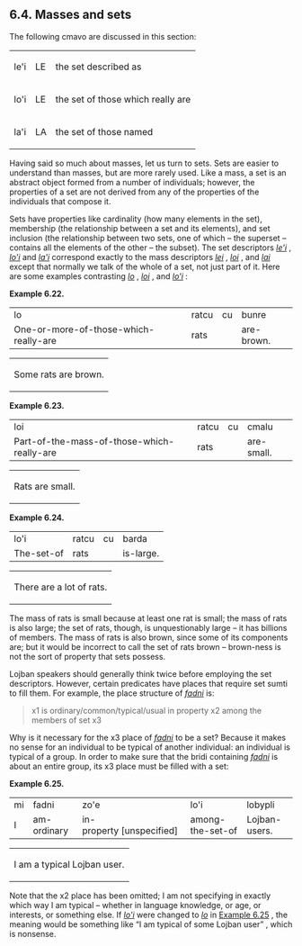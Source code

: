 <a id="section-sets"></a>6.4. <a id="c6s4"></a>Masses and sets
--------------------------------------------------------------

The following cmavo are discussed in this section:

<table class="cmavo-list"><colgroup></colgroup><tbody><tr class="cmavo-entry"><td class="cmavo"><p class="cmavo">le'i</p></td><td class="selmaho"><p class="selmaho">LE</p></td><td class="description"><p class="description">the set described as</p></td></tr><tr class="cmavo-entry"><td class="cmavo"><p class="cmavo">lo'i</p></td><td class="selmaho"><p class="selmaho">LE</p></td><td class="description"><p class="description">the set of those which really are</p></td></tr><tr class="cmavo-entry"><td class="cmavo"><p class="cmavo">la'i</p></td><td class="selmaho"><p class="selmaho">LA</p></td><td class="description"><p class="description">the set of those named</p></td></tr></tbody></table>

<a id="id-1.7.6.4.1" class="indexterm"></a><a id="id-1.7.6.4.2" class="indexterm"></a><a id="id-1.7.6.4.3" class="indexterm"></a><a id="id-1.7.6.4.4" class="indexterm"></a>Having said so much about masses, let us turn to sets. Sets are easier to understand than masses, but are more rarely used. Like a mass, a set is an abstract object formed from a number of individuals; however, the properties of a set are not derived from any of the properties of the individuals that compose it.

<a id="id-1.7.6.5.1" class="indexterm"></a><a id="id-1.7.6.5.2" class="indexterm"></a><a id="id-1.7.6.5.3" class="indexterm"></a><a id="id-1.7.6.5.4" class="indexterm"></a><a id="id-1.7.6.5.5" class="indexterm"></a><a id="id-1.7.6.5.6" class="indexterm"></a><a id="id-1.7.6.5.7" class="indexterm"></a><a id="id-1.7.6.5.8" class="indexterm"></a>Sets have properties like cardinality (how many elements in the set), membership (the relationship between a set and its elements), and set inclusion (the relationship between two sets, one of which – the superset – contains all the elements of the other – the subset). The set descriptors _<a id="id-1.7.6.5.9.1" class="indexterm"></a>[_le'i_](../go01#valsi-lehi)_ , _<a id="id-1.7.6.5.10.1" class="indexterm"></a>[_lo'i_](../go01#valsi-lohi)_ and _<a id="id-1.7.6.5.11.1" class="indexterm"></a>[_la'i_](../go01#valsi-lahi)_ correspond exactly to the mass descriptors _<a id="id-1.7.6.5.12.1" class="indexterm"></a>[_lei_](../go01#valsi-lei)_ , _<a id="id-1.7.6.5.13.1" class="indexterm"></a>[_loi_](../go01#valsi-loi)_ , and _<a id="id-1.7.6.5.14.1" class="indexterm"></a>[_lai_](../go01#valsi-lai)_ except that normally we talk of the whole of a set, not just part of it. Here are some examples contrasting _<a id="id-1.7.6.5.15.1" class="indexterm"></a>[_lo_](../go01#valsi-lo)_ , _<a id="id-1.7.6.5.16.1" class="indexterm"></a>[_loi_](../go01#valsi-loi)_ , and _<a id="id-1.7.6.5.17.1" class="indexterm"></a>[_lo'i_](../go01#valsi-lohi)_ :

<div class="interlinear-gloss-example example">
<a id="example-random-id-qL1E"></a>

**Example 6.22. <a id="id-1.7.6.6.1.1" class="indexterm"></a><a id="c6e4d1"></a>** 

<table class="interlinear-gloss"><colgroup></colgroup><tbody><tr class="jbo"><td>lo</td><td>ratcu</td><td>cu</td><td>bunre</td></tr><tr class="gloss"><td>One-or-more-of-those-which-really-are</td><td>rats</td><td></td><td>are-brown.</td></tr></tbody></table>

<table class="interlinear-gloss"><tbody><tr class="para"><td colspan="12321"><p class="natlang">Some rats are brown.</p></td></tr></tbody></table>

</div>  
<div class="interlinear-gloss-example example">
<a id="example-random-id-qL2Y"></a>

**Example 6.23. <a id="c6e4d2"></a>** 

<table class="interlinear-gloss"><colgroup></colgroup><tbody><tr class="jbo"><td>loi</td><td>ratcu</td><td>cu</td><td>cmalu</td></tr><tr class="gloss"><td>Part-of-the-mass-of-those-which-really-are</td><td>rats</td><td></td><td>are-small.</td></tr></tbody></table>

<table class="interlinear-gloss"><tbody><tr class="para"><td colspan="12321"><p class="natlang">Rats are small.</p></td></tr></tbody></table>

</div>  

<div class="interlinear-gloss-example example">
<a id="example-random-id-qL3V"></a>

**Example 6.24. <a id="c6e4d3"></a><a id="id-1.7.6.8.1.1.2" class="indexterm"></a><a id="id-1.7.6.8.1.1.3" class="indexterm"></a><a id="id-1.7.6.8.1.1.4" class="indexterm"></a>** 

<table class="interlinear-gloss"><colgroup></colgroup><tbody><tr class="jbo"><td>lo'i</td><td>ratcu</td><td>cu</td><td>barda</td></tr><tr class="gloss"><td>The-set-of</td><td>rats</td><td></td><td>is-large.</td></tr></tbody></table>

<table class="interlinear-gloss"><tbody><tr class="para"><td colspan="12321"><p class="natlang">There are a lot of rats.</p></td></tr></tbody></table>

</div>

The mass of rats is small because at least one rat is small; the mass of rats is also large; the set of rats, though, is unquestionably large – it has billions of members. The mass of rats is also brown, since some of its components are; but it would be incorrect to call the set of rats brown – brown-ness is not the sort of property that sets possess.

<a id="id-1.7.6.10.1" class="indexterm"></a>Lojban speakers should generally think twice before employing the set descriptors. However, certain predicates have places that require set sumti to fill them. For example, the place structure of _<a id="id-1.7.6.10.2.1" class="indexterm"></a>[_fadni_](../go01#valsi-fadni)_ is:

> x1 is ordinary/common/typical/usual in property x2 among the members of set x3

Why is it necessary for the x3 place of _<a id="id-1.7.6.12.2.1" class="indexterm"></a>[_fadni_](../go01#valsi-fadni)_ to be a set? Because it makes no sense for an individual to be typical of another individual: an individual is typical of a group. In order to make sure that the bridi containing _<a id="id-1.7.6.12.3.1" class="indexterm"></a>[_fadni_](../go01#valsi-fadni)_ is about an entire group, its x3 place must be filled with a set:

<div class="interlinear-gloss-example example">
<a id="example-random-id-xIXo"></a>

**Example 6.25. <a id="id-1.7.6.13.1.1" class="indexterm"></a><a id="c6e4d4"></a>** 

<table class="interlinear-gloss"><colgroup></colgroup><tbody><tr class="jbo"><td>mi</td><td>fadni</td><td>zo'e</td><td>lo'i</td><td>lobypli</td></tr><tr class="gloss"><td>I</td><td>am-ordinary</td><td>in-property&nbsp;[unspecified]</td><td>among-the-set-of</td><td>Lojban-users.</td></tr></tbody></table>

<table class="interlinear-gloss"><tbody><tr class="para"><td colspan="12321"><p class="natlang">I am a typical Lojban user.</p></td></tr></tbody></table>

</div>  

Note that the x2 place has been omitted; I am not specifying in exactly which way I am typical – whether in language knowledge, or age, or interests, or something else. If _<a id="id-1.7.6.14.2.1" class="indexterm"></a>[_lo'i_](../go01#valsi-lohi)_ were changed to _<a id="id-1.7.6.14.3.1" class="indexterm"></a>[_lo_](../go01#valsi-lo)_ in [Example 6.25](../section-sets#example-random-id-xIXo) , the meaning would be something like “I am typical of some Lojban user” , which is nonsense.